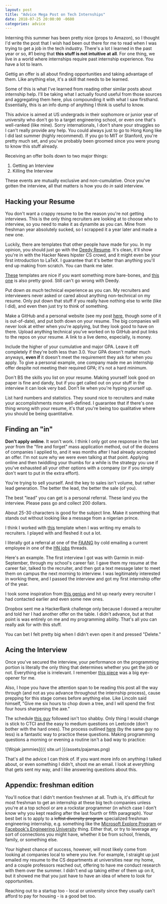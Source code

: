 ```yaml
---
layout: post
title: "Advice Mega Post on Tech Internships"
date: 2018-07-25 20:00:00 -0600
categories: advice
---
```


Interning this summer has been pretty nice (props to Amazon), so I thought I'd write the post that I wish had been out there for me to read when I was trying to get a job in the tech industry. There's a lot I learned in the past year or so, #1 being that **this stuff is not intuitive at all**. For one thing, we live in a world where internships require past internship experience. You have a lot to learn.

Gettig an offer is all about finding opportunities and taking advantage of them. Like anything else, it's a skill that needs to be learned.

Some of this is what I've learned from reading other similar posts about internship help. I'll be taking what I actually found useful from those sources and aggregating them here, plus compounding it with what I saw firsthand. Essentially, this is an info dump of anything I think is useful to know.

This advice is aimed at US undergrads in their sophomore or junior year of university who don't go to a target engineering school, or even one that's well-ranked (like mine).  Sorry internationals, I don't share your struggles so I can't really provide any help. You could always just to go to Hong Kong like I did last summer (highly recommend). If you go to MIT or Stanford, you're pretty much set, and you've probably been groomed since you were young to know this stuff already.

Receiving an offer boils down to two major things:
1. Getting an Interview
2. Killing the Interview

These events are mutually exclusive and non-cumulative. Once you've gotten the interview, all that matters is how you do *in* said interview.

## Hacking your Resume

You don't want a crappy resume to be the reason you're not getting interviews. This is the only thing recruiters are looking at to choose who to interview, so you need to make it as dynamite as you can. Mine from freshman year absolutely sucked, so I scrapped it a year later and made a new one.

Luckily, there are templates that other people have made for you. In my opinion, you should just go with the [Deedy Resume](https://github.com/deedy/Deedy-Resume). It's clean, it'll show you're in with the Hacker News hipster CS crowd, and it might even be your first introduction to LaTeX. I guarantee that it's better than anything you'll end up making from scratch. You can thank me later.

[These](https://www.rpi.edu/dept/arc/training/latex/resumes/) templates 
are nice if you want something more bare-bones, and [this one](https://www.latextemplates.com/template/friggeri-resume-cv) is also pretty good. Still can't go wrong with Deedy.

Put down *as much* technical experience as you can. My recruiters and interviewers never asked or cared about anything non-technical on my resume. Only put down that stuff if you really have nothing else to write (like I did), and even then just try to think of something.

Make a GitHub and a personal website (see my post [here](https://trentandraka.me/guide/2017/09/09/personal-site-guide.html), though some of it is out-of-date), and put both down on your resume. The big companies will never look at either when you're applying, but they look good to have on there. Upload anything technical you've worked on to GitHub and put links to the repos on your resume. A link to a live demo, especially, is money.

Include the higher of your cumulative and major GPA. Leave it off completely if they're both less than 3.0. Your GPA doesn't matter much anyways, **even if** it doesn't meet the requirement they ask for when you apply. To give a personal example, one company made me an internship offer despite not meeting their required GPA; it's not a hard minimum.

Don't BS the skills you list on your resume. Making yourself look good on paper is fine and dandy, but if you get called out on your stuff in the interview it can look very bad. Don't lie when you're hyping yourself up.

List hard numbers and statistics. They sound nice to recruiters and make your accomplishments more well-defined. I guarantee that if there's one thing wrong with your resume, it's that you're being too qualitative where you should be being quantitative.

## Finding an "in"

**Don't apply online**. It won't work. I think I only got one response in the last *year* from the "fire and forget" mass application method, out of the dozens of companies I applied to, and it was months after I had already accepted an offer. I'm not sure why we were even talking at that point. Applying online and then twiddling your thumbs for a while is the strategy you use if you've exhausted all your other options with a company (or if you simply don't want to put in the extra effort).

You're trying to sell yourself. And the key to sales isn't volume, but rather lead generation. The better the lead, the better the sale (of you).

The best "lead" you can get is a personal referral. These land you the interview. Please pass go and collect 200 dollars.

About 25-30 characters is good for the subject line. Make it something that stands out without looking like a message from a nigerian prince.

I think I worked with [this](https://www.quora.com/How-should-I-cold-email-a-recruiter-for-a-tech-internship) template when I was writing my emails to recruiters. I played with and fleshed it out a lot.

I literally got a referral at one of the [FAANG](https://www.investopedia.com/terms/f/faang-stocks.asp) by cold emailing a current employee in one of the [HN jobs](http://hnhiring.me/) threads. 

Here's an example. The first interview I got was with Garmin in mid-September, through my school's career fair. I gave them my resume at the career fair, talked to the recruiter, and then got a text message later to meet them on campus the next morning to interview. I was legitimately interested in working there, and I passed the interview and got my first internship offer of the year.

I took some inspiration from [this genius](https://medium.freecodecamp.org/how-doing-something-i-love-landed-me-a-top-tier-tech-internship-fe78d8b74e48) and hit up nearly every recruiter I had contacted earlier and even some new ones.

Dropbox sent me a HackerRank challenge only because I doxxed a recruiter and told her I had another offer on the table. I didn't advance, but at that point is was entirely on me and my programming ability. That's all you can really ask for with this stuff.

You can bet I felt pretty big when I didn't even open it and pressed "Delete."

## Acing the Interview

Once you've secured the interview, your performance on the programming portion is literally the only thing that determines whether you get the job or not. Everything else is irrelevant. I remember [this piece](https://www.alexkras.com/whiteboard-interviews-suck-get-good-at-them-anyway/) was a big eye-opener for me.

Also, I hope you have the attention span to be reading this post all the way through (and not as you advance throughout the internship process), cause prepping for this stage comes before anything else. Like Lincoln said himself, "Give me six hours to chop down a tree, and I will spend the first four hours sharpening the axe."

The schedule [this guy](https://reginaldlong.com/how-i-went-from-failing-every-interview-to-a-job-at-amazon/) followed isn't too shabby. Only thing I would change is stick to CTCI and the easy to medium questions on Leetcode (don't bother with the hard ones). The process outlined [here](https://reginaldlong.com/how-do-i-practice-an-interview-problem/) (by the same guy no less) is a fantastic way to practice these questions. Making programming questions a morning or evening a routine isn't a bad way to practice:

![Wojak jammies]({{ site.url }}/assets/pajamas.png)

That's all the advice I can think of. If you want more info on anything I talked about, or even something I didn't, shoot me an email. I look at everything that gets sent my way, and I like answering questions about this.

## Appendix: freshman edition

You'll notice that I didn't mention freshmen at all. Truth is, it's difficult for most freshman to get an internship at these big tech companies unless you're at a top school or are a rockstar programmer (in which case I don't know why you kept reading after the last fourth or fifth paragraph). Your best bet is to apply to a ~~leftist diversity program~~ specialized freshman engineering internship, e.g. something like the [Microsoft Explore Program](https://careers.microsoft.com/students/explore) or [Facebook's Engineering University](https://www.facebook.com/careers/university/fbueng) thing. Either that, or try to leverage any sort of connections you might have, whether it be from school, friends, family, or something else.

Your highest chance of success, however, will most likely come from looking at companies local to where you live. For example, I straight up just emailed my resume to the CS departments at universities near my home, and a couple professors reached out, offering to have me conduct research with them over the summer. I didn't end up taking either of them up on it, but it showed me that you just have to have an idea of where to look for opportunities.

Reaching out to a startup too - local or university since they usually can't afford to pay for housing - is a good bet too.